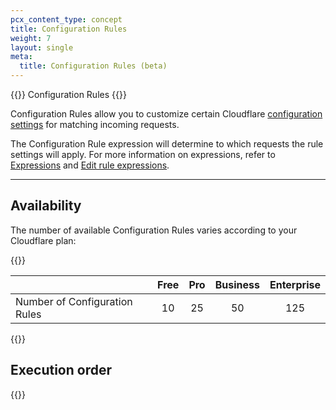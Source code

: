 ```yaml
---
pcx_content_type: concept
title: Configuration Rules
weight: 7
layout: single
meta:
  title: Configuration Rules (beta)
---
```


{{<beta>}} Configuration Rules {{</beta>}}

Configuration Rules allow you to customize certain Cloudflare [configuration settings](/rules/configuration-rules/settings/) for matching incoming requests.

The Configuration Rule expression will determine to which requests the rule settings will apply. For more information on expressions, refer to [Expressions](/ruleset-engine/rules-language/expressions/) and [Edit rule expressions](/firewall/cf-dashboard/edit-expressions/).

---

## Availability

The number of available Configuration Rules varies according to your Cloudflare plan:

{{<table-wrap>}}

|                               | Free | Pro | Business | Enterprise |
|-------------------------------|:----:|:---:|:--------:|:----------:|
| Number of Configuration Rules |  10  | 25  |    50    |    125     |

{{</table-wrap>}}

## Execution order

{{<render file="_product_execution_order.md">}}

